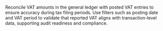 Reconcile VAT amounts in the general ledger with posted VAT entries to ensure accuracy during tax filing periods. Use filters such as posting date and VAT period to validate that reported VAT aligns with transaction-level data, supporting audit readiness and compliance.